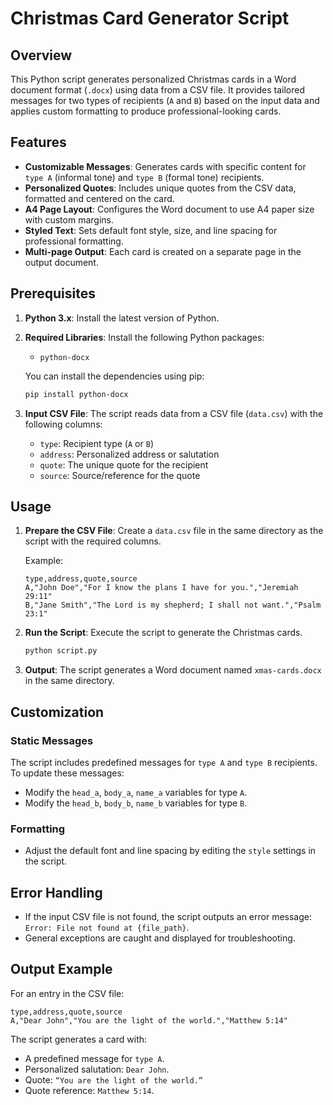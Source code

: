 # Christmas Card Generator Script

## Overview

This Python script generates personalized Christmas cards in a Word document format (`.docx`) using data from a CSV file. It provides tailored messages for two types of recipients (`A` and `B`) based on the input data and applies custom formatting to produce professional-looking cards.



## Features

- **Customizable Messages**: Generates cards with specific content for `type A` (informal tone) and `type B` (formal tone) recipients.
- **Personalized Quotes**: Includes unique quotes from the CSV data, formatted and centered on the card.
- **A4 Page Layout**: Configures the Word document to use A4 paper size with custom margins.
- **Styled Text**: Sets default font style, size, and line spacing for professional formatting.
- **Multi-page Output**: Each card is created on a separate page in the output document.



## Prerequisites

1. **Python 3.x**: Install the latest version of Python.
2. **Required Libraries**: Install the following Python packages:
   - `python-docx`

   You can install the dependencies using pip:
   ```bash
   pip install python-docx
   ```

3. **Input CSV File**: The script reads data from a CSV file (`data.csv`) with the following columns:
   - `type`: Recipient type (`A` or `B`)
   - `address`: Personalized address or salutation
   - `quote`: The unique quote for the recipient
   - `source`: Source/reference for the quote



## Usage

1. **Prepare the CSV File**: Create a `data.csv` file in the same directory as the script with the required columns.

   Example:
   ```csv
   type,address,quote,source
   A,"John Doe","For I know the plans I have for you.","Jeremiah 29:11"
   B,"Jane Smith","The Lord is my shepherd; I shall not want.","Psalm 23:1"
   ```

2. **Run the Script**: Execute the script to generate the Christmas cards.
   ```bash
   python script.py
   ```

3. **Output**: The script generates a Word document named `xmas-cards.docx` in the same directory.



## Customization

### Static Messages
The script includes predefined messages for `type A` and `type B` recipients. To update these messages:
- Modify the `head_a`, `body_a`, `name_a` variables for type `A`.
- Modify the `head_b`, `body_b`, `name_b` variables for type `B`.

### Formatting
- Adjust the default font and line spacing by editing the `style` settings in the script.



## Error Handling

- If the input CSV file is not found, the script outputs an error message: `Error: File not found at {file_path}`.
- General exceptions are caught and displayed for troubleshooting.



## Output Example

For an entry in the CSV file:
```csv
type,address,quote,source
A,"Dear John","You are the light of the world.","Matthew 5:14"
```

The script generates a card with:
- A predefined message for `type A`.
- Personalized salutation: `Dear John`.
- Quote: `“You are the light of the world.”`
- Quote reference: `Matthew 5:14`.

